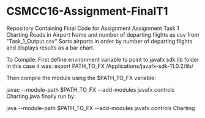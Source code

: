 # CSMCC16-Assignment-FinalT1
Repository Containing Final Code for Assignment
Assignment
Task 1 Charting 
Reads in Airport Name and number of departing flights as csv from "Task_1_Output.csv"
Sorts airports in order by number of departing flights and displays
results as a bar chart.

To Compile:
First define environment variable to point to javafx sdk lib folder
in this case it was:
export PATH_TO_FX /Applications/javafx-sdk-11.0.2/lib/
 
Then compile the module using the $PATH_TO_FX variable:
 
javac --module-path $PATH_TO_FX --add-modules javafx.controls Charting.java 
finally run by:
 
java --module-path $PATH_TO_FX --add-modules javafx.controls Charting
